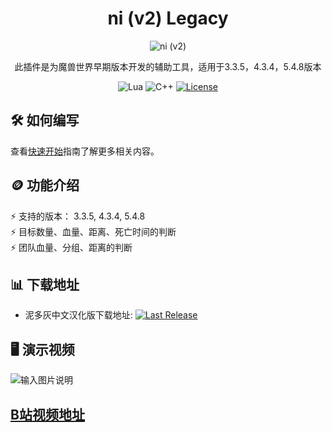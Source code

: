 <!-- markdownlint-disable MD004 MD033 -->
<div align="center">

# ni (v2) Legacy

<img src="https://gitee.com/smallzyc/ni/raw/main/docs/logo.png" alt="ni (v2)">

此插件是为魔兽世界早期版本开发的辅助工具，适用于3.3.5，4.3.4，5.4.8版本

![Lua](https://img.shields.io/badge/Lua-2C2D72?style=flat-squaree&logo=lua&logoColor=white)
![C++](https://img.shields.io/badge/C%2B%2B-00599C?style=flat-squaree&logo=c%2B%2B&logoColor=white)
[![License](https://img.shields.io/github/license/darhanger/ni?style=flat-square)](https://github.com/darhanger/ni/blob/main/License) 

</div>

##  🛠️ 如何编写

查看[快速开始](https://smallzyc.gitee.io/ni#/getting-started/quickstart)指南了解更多相关内容。

##  🪙 功能介绍

⚡️ 支持的版本： 3.3.5, 4.3.4, 5.4.8 <br>
⚡️ 目标数量、血量、距离、死亡时间的判断<br>
⚡️ 团队血量、分组、距离的判断<br>


## 📊 下载地址

* 泥多灰中文汉化版下载地址: [![Last Release](https://img.shields.io/github/v/release/darhanger/ni?style=flat-square)](https://gitee.com/smallzyc/ni/raw/main/exe/NI.v0.0.62.zip)

## 🖥️ 演示视频

![输入图片说明](https://gitee.com/smallzyc/ni/raw/main/docs/_media/zhanshi.jpg)


## [B站视频地址](http://player.bilibili.com/player.html?aid=453714133&bvid=BV1X5411i7mh&cid=1402855674&p=1)